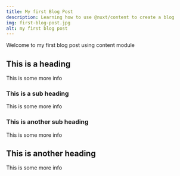 ```yaml
---
title: My first Blog Post
description: Learning how to use @nuxt/content to create a blog
img: first-blog-post.jpg
alt: my first blog post
---
```


Welcome to my first blog post using content module

## This is a heading

This is some more info

### This is a sub heading

This is some more info

### This is another sub heading

This is some more info

## This is another heading

This is some more info
